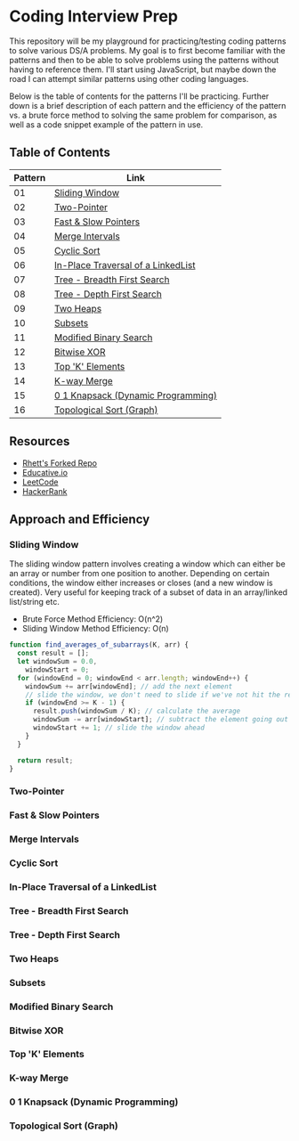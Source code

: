 # Coding Interview Prep

This repository will be my playground for practicing/testing coding patterns to solve various DS/A problems. My goal is to first become familiar with the patterns and then to be able to solve problems using the patterns without having to reference them. I'll start using JavaScript, but maybe down the road I can attempt similar patterns using other coding languages. 

Below is the table of contents for the patterns I'll be practicing. Further down is a brief description of each pattern and the efficiency of the pattern vs. a brute force method to solving the same problem for comparison, as well as a code snippet example of the pattern in use.

## Table of Contents

| Pattern | Link |
| ----------- | ----------- |
| 01 | [Sliding Window](/JavaScript/Sliding%20Window/index.js) |
| 02 | [Two-Pointer](/JavaScript/Two-Pointer/index.js) |
| 03 | [Fast & Slow Pointers](/JavaScript/Fast%20&%20Slow%20Pointers/index.js) |
| 04 | [Merge Intervals](/JavaScript/Merge%20Intervals/index.js) |
| 05 | [Cyclic Sort](/JavaScript/Cyclic%20Sort/index.js) |
| 06 | [In-Place Traversal of a LinkedList](/JavaScript/In-Place%20Traversal%20of%20a%20LinkedList/index.js) |
| 07 | [Tree - Breadth First Search](/JavaScript/Breadth%20First%20Search/index.js) |
| 08 | [Tree - Depth First Search](/JavaScript/Depth%20First%20Search/index.js) |
| 09 | [Two Heaps](/JavaScript/Two%20Heaps/index.js) |
| 10 | [Subsets](/JavaScript/Subsets/index.js) |
| 11 | [Modified Binary Search](/JavaScript/Modified%20Binary%20Search/index.js) |
| 12 | [Bitwise XOR](/JavaScript/Bitwise%20XOR/index.js) |
| 13 | [Top 'K' Elements](/JavaScript/Top%20'K'%20Elements/index.js) |
| 14 | [K-way Merge](/JavaScript/K-Way%20Merge/index.js) |
| 15 | [0 1 Knapsack (Dynamic Programming)](/JavaScript/0%201%20Knapsack/index.js) |
| 16 | [Topological Sort (Graph)](/JavaScript/Topological%20Sort/index.js) |

## Resources

- [Rhett's Forked Repo](https://github.com/rtrom/Several-Coding-Patterns-for-Solving-Data-Structures-and-Algorithms-Problems-during-Interviews)
- [Educative.io](https://www.educative.io/courses/grokking-the-coding-interview)
- [LeetCode](https://leetcode.com/)
- [HackerRank](https://www.hackerrank.com/)

## Approach and Efficiency

### Sliding Window

The sliding window pattern involves creating a window which can either be an array or number from one position to another. Depending on certain conditions, the window either increases or closes (and a new window is created). Very useful for keeping track of a subset of data in an array/linked list/string etc. 

- Brute Force Method Efficiency: O(n^2)
- Sliding Window Method Efficiency: O(n)

```javascript
function find_averages_of_subarrays(K, arr) {
  const result = [];
  let windowSum = 0.0,
    windowStart = 0;
  for (windowEnd = 0; windowEnd < arr.length; windowEnd++) {
    windowSum += arr[windowEnd]; // add the next element
    // slide the window, we don't need to slide if we've not hit the required window size of 'k'
    if (windowEnd >= K - 1) {
      result.push(windowSum / K); // calculate the average
      windowSum -= arr[windowStart]; // subtract the element going out
      windowStart += 1; // slide the window ahead
    }
  }

  return result;
}
```

### Two-Pointer

### Fast & Slow Pointers

### Merge Intervals

### Cyclic Sort

### In-Place Traversal of a LinkedList

### Tree - Breadth First Search

### Tree - Depth First Search

### Two Heaps

### Subsets

### Modified Binary Search

### Bitwise XOR

### Top 'K' Elements

### K-way Merge

### 0 1 Knapsack (Dynamic Programming)

### Topological Sort (Graph)
